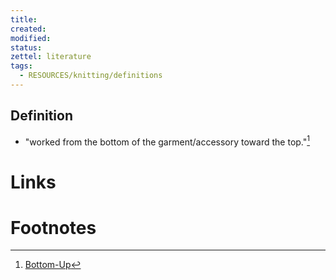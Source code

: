 ```yaml
---
title: 
created: 
modified: 
status:  
zettel: literature
tags:
  - RESOURCES/knitting/definitions
---
```

## Definition
- "worked from the bottom of the garment/accessory toward the top."[^1]
# Links
# Footnotes

[^1]: [Bottom-Up](https://www.ravelry.com/patterns/attributes/bottom-up)